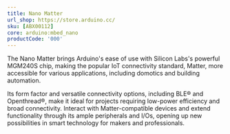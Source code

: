 ```yaml
---
title: Nano Matter
url_shop: https://store.arduino.cc/
sku: [ABX00112]
core: arduino:mbed_nano
productCode: '000'
---
```


The Nano Matter brings Arduino's ease of use with Silicon Labs's powerful MGM240S chip, making the popular IoT connectivity standard, Matter, more accessible for various applications, including domotics and building automation.

Its form factor and versatile connectivity options, including BLE® and Openthread®, make it ideal for projects requiring low-power efficiency and broad connectivity. Interact with Matter-compatible devices and extend functionality through its ample peripherals and I/Os, opening up new possibilities in smart technology for makers and professionals.